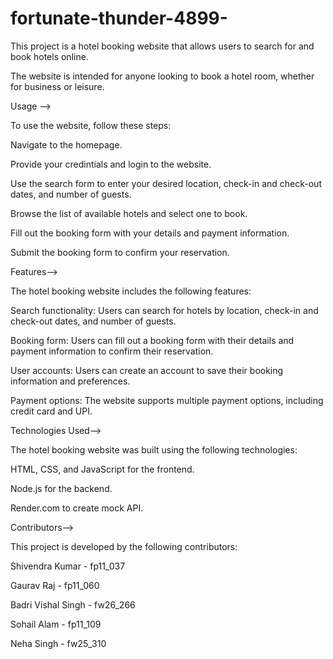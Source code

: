 # fortunate-thunder-4899-

 This project is a hotel booking website that allows users to search for and book hotels online.

 The website is intended for anyone looking to book a hotel room, whether for business or leisure. 


<!-- ************************************** -->

Usage -->


To use the website, follow these steps:

Navigate to the homepage.

Provide your credintials and login to the website.

Use the search form to enter your desired location, check-in and check-out dates, and number of guests.

Browse the list of available hotels and select one to book.

Fill out the booking form with your details and payment information.

Submit the booking form to confirm your reservation. 


<!-- ************************************** -->



Features-->


The hotel booking website includes the following features:

Search functionality: Users can search for hotels by location, check-in and check-out dates, and number of guests.

Booking form: Users can fill out a booking form with their details and payment information to confirm their reservation.

User accounts: Users can create an account to save their booking information and preferences.

Payment options: The website supports multiple payment options, including credit card and UPI.


<!-- ************************************** -->



Technologies Used-->


The hotel booking website was built using the following technologies:

HTML, CSS, and JavaScript for the frontend.

Node.js for the backend.

Render.com to create mock API.


<!-- ************************************** -->



Contributors-->


This project is developed by the following contributors:

Shivendra Kumar - fp11_037

Gaurav Raj - fp11_060

Badri Vishal Singh - fw26_266

Sohail Alam - fp11_109

Neha Singh - fw25_310
